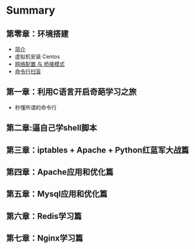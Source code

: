 # Summary

## 第零章：环境搭建

* [简介](README.md)
* 虚拟机安装 Centos
* [网络配置 与 桥接模式](chapter1.md)
* [命令行扫盲](ming-ling-xing-sao-mang.md)

## 第一章：利用C语言开启奇葩学习之旅

* 秒懂所谓的命令行

## 第二章:逼自己学shell脚本

## 第三章：iptables + Apache + Python红蓝军大战篇

## 第四章：Apache应用和优化篇

## 第五章：Mysql应用和优化篇

## 第六章：Redis学习篇

## 第七章：Nginx学习篇

